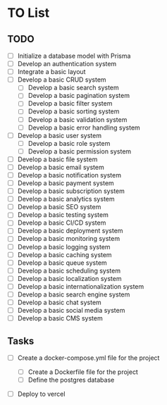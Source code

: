 # TO List

## TODO

- [ ] Initialize a database model with Prisma
- [ ] Develop an authentication system
- [ ] Integrate a basic layout
- [ ] Develop a basic CRUD system
  - [ ] Develop a basic search system
  - [ ] Develop a basic pagination system
  - [ ] Develop a basic filter system
  - [ ] Develop a basic sorting system
  - [ ] Develop a basic validation system
  - [ ] Develop a basic error handling system
- [ ] Develop a basic user system
  - [ ] Develop a basic role system
  - [ ] Develop a basic permission system
- [ ] Develop a basic file system
- [ ] Develop a basic email system
- [ ] Develop a basic notification system
- [ ] Develop a basic payment system
- [ ] Develop a basic subscription system
- [ ] Develop a basic analytics system
- [ ] Develop a basic SEO system
- [ ] Develop a basic testing system
- [ ] Develop a basic CI/CD system
- [ ] Develop a basic deployment system
- [ ] Develop a basic monitoring system
- [ ] Develop a basic logging system
- [ ] Develop a basic caching system
- [ ] Develop a basic queue system
- [ ] Develop a basic scheduling system
- [ ] Develop a basic localization system
- [ ] Develop a basic internationalization system
- [ ] Develop a basic search engine system
- [ ] Develop a basic chat system
- [ ] Develop a basic social media system
- [ ] Develop a basic CMS system

## Tasks

- [ ] Create a docker-compose.yml file for the project
  - [ ] Create a Dockerfile file for the project
  - [ ] Define the postgres database
- [ ] Deploy to vercel

